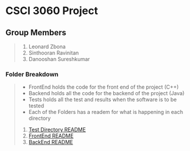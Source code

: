 # CSCI 3060 Project #

## Group Members ##
> 1. Leonard Zbona
> 2. Sinthooran Ravinitan
> 3. Danooshan Sureshkumar

### Folder Breakdown ###
> * FrontEnd holds the code for the front end of the project (C++)
> * Backend holds all the code for the backend of the project (Java)
> * Tests holds all the test and results when the software is to be tested
> * Each of the Folders has a readem for what is happening in each directory
>  1. [Test Directory README](Tests/README.md)
>  2. [FrontEnd README](FrontEnd/README.md)
>  3. [BackEnd README](BackEnd/README.md)
